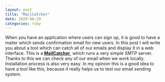 ```yaml
---
layout: post
title: "MailCatcher"
date: 2020-08-29
categories: ruby
---
```

When you have an application where users can sign up, it is good to have a mailer which sends confirmation email for new users. In this post I will write you about a tool which can catch all of our emails and display it in a web interface. This is a <b>[MailCatcher][mailcatcher]</b>, which runs a very simple SMTP server. Thanks to this we can check any of our email when we work locally.<br>
Installation process is also very easy. In my opinion this is a good idea to have a tool like this, because it really helps us to test our email sending system.

[mailcatcher]: https://mailcatcher.me/